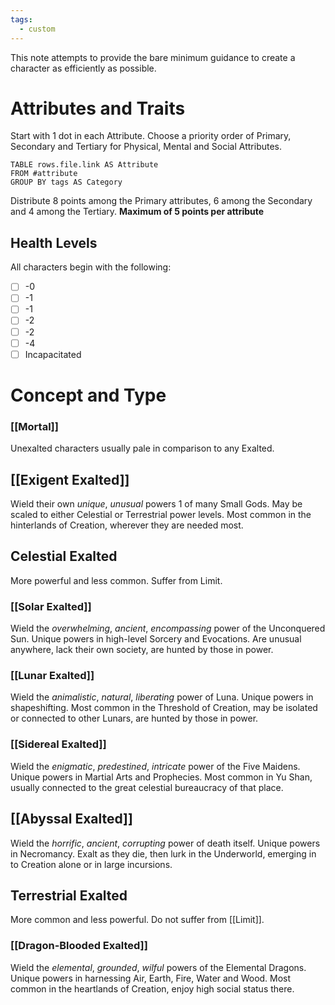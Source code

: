 ```yaml
---
tags:
  - custom
---
```

This note attempts to provide the bare minimum guidance to create a character as efficiently as possible.

# Attributes and Traits

Start with 1 dot in each Attribute.
Choose a priority order of Primary, Secondary and Tertiary for Physical, Mental and Social Attributes.
```dataview
TABLE rows.file.link AS Attribute
FROM #attribute
GROUP BY tags AS Category
```
Distribute 8 points among the Primary attributes, 6 among the Secondary and 4 among the Tertiary. **Maximum of 5 points per attribute**

## Health Levels

All characters begin with the following:
- [ ] -0
- [ ] -1
- [ ] -1
- [ ] -2
- [ ] -2
- [ ] -4
- [ ] Incapacitated

# Concept and Type

### [[Mortal]]
Unexalted characters usually pale in comparison to any Exalted.
## [[Exigent Exalted]]
Wield their own *unique*, *unusual* powers 1 of many Small Gods.
May be scaled to either Celestial or Terrestrial power levels.
Most common in the hinterlands of Creation, wherever they are needed most.
## Celestial Exalted
More powerful and less common. Suffer from Limit.
### [[Solar Exalted]]
Wield the *overwhelming*, *ancient*, *encompassing* power of the Unconquered Sun.
Unique powers in high-level Sorcery and Evocations.
Are unusual anywhere, lack their own society, are hunted by those in power.
### [[Lunar Exalted]]
Wield the *animalistic*, *natural*, *liberating* power of Luna.
Unique powers in shapeshifting.
Most common in the Threshold of Creation, may be isolated or connected to other Lunars, are hunted by those in power.
### [[Sidereal Exalted]]
Wield the *enigmatic*, *predestined*, *intricate* power of the Five Maidens.
Unique powers in Martial Arts and Prophecies.
Most common in Yu Shan, usually connected to the great celestial bureaucracy of that place.
## [[Abyssal Exalted]]
Wield the *horrific*, *ancient*, *corrupting* power of death itself.
Unique powers in Necromancy.
Exalt as they die, then lurk in the Underworld, emerging in to Creation alone or in large incursions. 
## Terrestrial Exalted
More common and less powerful. Do not suffer from [[Limit]].
### [[Dragon-Blooded Exalted]]
Wield the *elemental*, *grounded*, *wilful* powers of the Elemental Dragons.
Unique powers in harnessing Air, Earth, Fire, Water and Wood.
Most common in the heartlands of Creation, enjoy high social status there.